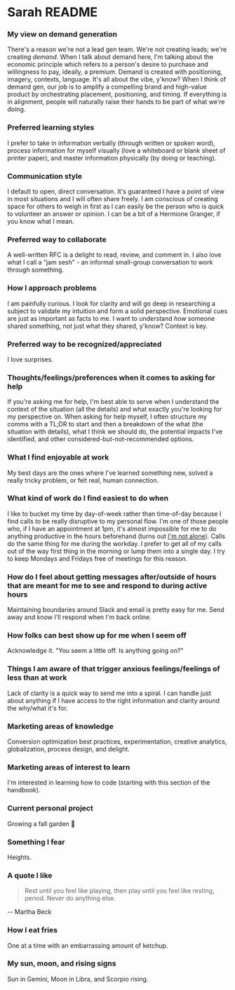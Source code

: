 # Sarah README

### [](https://about.sourcegraph.com/handbook/demand-gen/sarah-readme#my-view-on-demand-generation '#my-view-on-demand-generation')My view on demand generation

There's a reason we're not a lead gen team. We're not creating leads; we're creating _demand_.
When I talk about demand here, I'm talking about the economic principle which refers to a person's desire to purchase and willingness to pay, ideally, a premium. Demand is created with positioning, imagery, contexts, language. It's all about the vibe, y'know?
When I think of demand gen, our job is to amplify a compelling brand and high-value product by orchestrating placement, positioning, and timing. If everything is in alignment, people will naturally raise their hands to be part of what we're doing.

### [](https://about.sourcegraph.com/handbook/demand-gen/sarah-readme#preferred-learning-styles '#preferred-learning-styles')Preferred learning styles

I prefer to take in information verbally (through written or spoken word), process information for myself visually (love a whiteboard or blank sheet of printer paper), and master information physically (by doing or teaching).

### [](https://about.sourcegraph.com/handbook/demand-gen/sarah-readme#communication-style '#communication-style')Communication style

I default to open, direct conversation. It's guaranteed I have a point of view in most situations and I will often share freely. I am conscious of creating space for others to weigh in first as I can easily be the person who is quick to volunteer an answer or opinion. I can be a bit of a Hermione Granger, if you know what I mean.

### [](https://about.sourcegraph.com/handbook/demand-gen/sarah-readme#preferred-way-to-collaborate '#preferred-way-to-collaborate')Preferred way to collaborate

A well-written RFC is a delight to read, review, and comment in.
I also love what I call a "jam sesh" - an informal small-group conversation to work through something.

### [](https://about.sourcegraph.com/handbook/demand-gen/sarah-readme#how-i-approach-problems '#how-i-approach-problems')How I approach problems

I am painfully curious. I look for clarity and will go deep in researching a subject to validate my intuition and form a solid perspective. Emotional cues are just as important as facts to me. I want to understand _how_ someone shared something, not just what they shared, y'know? Context is key.

### [](https://about.sourcegraph.com/handbook/demand-gen/sarah-readme#preferred-way-to-be-recognized-appreciated '#preferred-way-to-be-recognized-appreciated')Preferred way to be recognized/appreciated

I love surprises.

### [](https://about.sourcegraph.com/handbook/demand-gen/sarah-readme#thoughts-feelings-preferences-when-it-comes-to-asking-for-help '#thoughts-feelings-preferences-when-it-comes-to-asking-for-help')Thoughts/feelings/preferences when it comes to asking for help

If you're asking me for help, I'm best able to serve when I understand the context of the situation (all the details) and what exactly you're looking for my perspective on. When asking for help myself, I often structure my comms with a TL;DR to start and then a breakdown of the what (the situation with details), what I think we should do, the potential impacts I've identified, and other considered-but-not-recommended options.

### [](https://about.sourcegraph.com/handbook/demand-gen/sarah-readme#what-i-find-enjoyable-at-work '#what-i-find-enjoyable-at-work')What I find enjoyable at work

My best days are the ones where I've learned something new, solved a really tricky problem, or felt real, human connection.

### [](https://about.sourcegraph.com/handbook/demand-gen/sarah-readme#what-kind-of-work-do-i-find-easiest-to-do-when '#what-kind-of-work-do-i-find-easiest-to-do-when')What kind of work do I find easiest to do when

I like to bucket my time by day-of-week rather than time-of-day because I find calls to be really disruptive to my personal flow. I'm one of those people who, if I have an appointment at 1pm, it's almost impossible for me to do anything productive in the hours beforehand (turns out [I'm not alone](https://www.reddit.com/r/ADHD/comments/k5g4go/if_i_have_an_appointment_scheduled_i_literally/)). Calls do the same thing for me during the workday. I prefer to get all of my calls out of the way first thing in the morning or lump them into a single day. I try to keep Mondays and Fridays free of meetings for this reason.

### [](https://about.sourcegraph.com/handbook/demand-gen/sarah-readme#how-do-i-feel-about-getting-messages-after-outside-of-hours-that-are-meant-for-me-to-see-and-respond-to-during-active-hours '#how-do-i-feel-about-getting-messages-after-outside-of-hours-that-are-meant-for-me-to-see-and-respond-to-during-active-hours')How do I feel about getting messages after/outside of hours that are meant for me to see and respond to during active hours

Maintaining boundaries around Slack and email is pretty easy for me. Send away and know I'll respond when I'm back online.

### [](https://about.sourcegraph.com/handbook/demand-gen/sarah-readme#how-folks-can-best-show-up-for-me-when-i-seem-off '#how-folks-can-best-show-up-for-me-when-i-seem-off')How folks can best show up for me when I seem off

Acknowledge it. "You seem a little off. Is anything going on?"

### [](https://about.sourcegraph.com/handbook/demand-gen/sarah-readme#things-i-am-aware-of-that-trigger-anxious-feelings-feelings-of-less-than-at-work '#things-i-am-aware-of-that-trigger-anxious-feelings-feelings-of-less-than-at-work')Things I am aware of that trigger anxious feelings/feelings of less than at work

Lack of clarity is a quick way to send me into a spiral. I can handle just about anything if I have access to the right information and clarity around the why/what it's for.

### [](https://about.sourcegraph.com/handbook/demand-gen/sarah-readme#technical-areas-of-knowledge '#marketing-areas-of-knowledge')Marketing areas of knowledge

Conversion optimization best practices, experimentation, creative analytics, globalization, process design, and delight.

### [](https://about.sourcegraph.com/handbook/demand-gen/sarah-readme#technical-areas-of-interest-to-learn '#marketing-areas-of-interest-to-learn')Marketing areas of interest to learn

I'm interested in learning how to code (starting with this section of the handbook).

### [](https://about.sourcegraph.com/handbook/demand-gen/sarah-readme#current-personal-project '#current-personal-project')Current personal project

Growing a fall garden 🌱

### [](https://about.sourcegraph.com/handbook/demand-gen/sarah-readme#something-i-fear '#something-i-fear')Something I fear

Heights.

### [](https://about.sourcegraph.com/handbook/demand-gen/sarah-readme#a-quote-i-like '#a-quote-i-like')A quote I like

> Rest until you feel like playing, then play until you feel like resting, period. Never do anything else.

-- Martha Beck

### [](https://about.sourcegraph.com/handbook/demand-gen/sarah-readme#how-i-eat-fries '#how-i-eat-fries')How I eat fries

One at a time with an embarrassing amount of ketchup.

### [](https://about.sourcegraph.com/handbook/demand-gen/sarah-readme#my-sun-moon-and-rising-signs '#my-sun-moon-and-rising-signs')My sun, moon, and rising signs

Sun in Gemini, Moon in Libra, and Scorpio rising.
